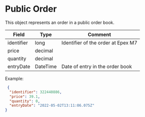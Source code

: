 ﻿# Public Order

This object represents an order in a public order book.

| Field      | Type     | Comment                            |
|------------|----------|------------------------------------|
| identifier | long     | Identifier of the order at Epex M7 |
| price      | decimal  |                                    |
| quantity   | decimal  |                                    |
| entryDate  | DateTime | Date of entry in the order book    |

Example:
```json
 {
  "identifier": 322440886,
  "price": 39.1,
  "quantity": 0,
  "entryDate": "2022-05-02T13:11:06.075Z"
}
```